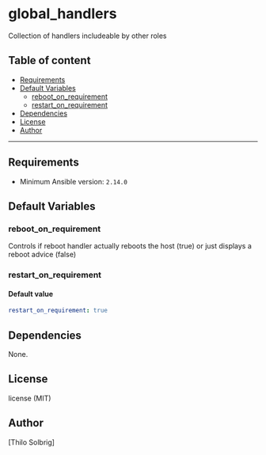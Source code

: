 # global_handlers

Collection of handlers includeable by other roles

## Table of content

- [Requirements](#requirements)
- [Default Variables](#default-variables)
  - [reboot_on_requirement](#reboot_on_requirement)
  - [restart_on_requirement](#restart_on_requirement)
- [Dependencies](#dependencies)
- [License](#license)
- [Author](#author)

---

## Requirements

- Minimum Ansible version: `2.14.0`

## Default Variables

### reboot_on_requirement

Controls if reboot handler actually reboots the host (true)
or just displays a reboot advice (false)

### restart_on_requirement

#### Default value

```YAML
restart_on_requirement: true
```



## Dependencies

None.

## License

license (MIT)

## Author

[Thilo Solbrig]
